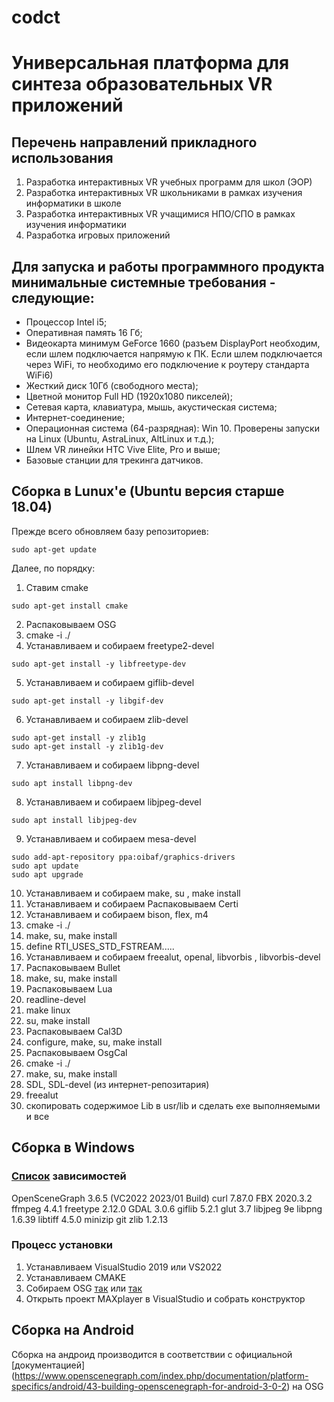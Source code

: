 # codct
# Универсальная платформа для синтеза образовательных VR приложений

## Перечень направлений прикладного использования
1. Разработка интерактивных  VR учебных программ для школ (ЭОР)
2. Разработка интерактивных  VR школьниками в рамках изучения информатики в школе
3. Разработка интерактивных  VR учащимися НПО/СПО в рамках изучения информатики
4. Разработка игровых приложений

## Для запуска и работы программного продукта минимальные системные требования - следующие:
+ Процессор Intel i5;
+ Оперативная память 16 Гб;
+ Видеокарта минимум GeForce 1660 (разъем DisplayPort необходим, если шлем подключается напрямую к ПК. Если шлем подключается через WiFi, то необходимо его подключение к роутеру стандарта WiFi6)
+ Жесткий диск 10Гб (свободного места);
+ Цветной монитор Full HD (1920x1080 пикселей);
+ Сетевая карта, клавиатура, мышь, акустическая система;
+ Интернет-соединение;
+ Операционная система (64-разрядная): Win 10. Проверены запуски на Linux (Ubuntu, AstraLinux, AltLinux и т.д.);
+ Шлем VR линейки HTC Vive Elite, Pro и выше;
+ Базовые станции для трекинга датчиков.

## Сборка в Lunux'е (Ubuntu версия старше 18.04)
Прежде всего обновляем базу репозиториев:
```
sudo apt-get update
```
Далее, по порядку:
1. Ставим cmake
```
sudo apt-get install cmake
```
2. Распаковываем OSG
3. cmake -i ./    
4. Устанавливаем и собираем freetype2-devel
```
sudo apt-get install -y libfreetype-dev
```
5. Устанавливаем и собираем giflib-devel
```
sudo apt-get install -y libgif-dev
```
6. Устанавливаем и собираем zlib-devel
```
sudo apt-get install -y zlib1g
sudo apt-get install -y zlib1g-dev
```
7. Устанавливаем и собираем libpng-devel
```
sudo apt install libpng-dev
```
8. Устанавливаем и собираем libjpeg-devel
```
sudo apt install libjpeg-dev
```
9. Устанавливаем и собираем mesa-devel
```
sudo add-apt-repository ppa:oibaf/graphics-drivers
sudo apt update
sudo apt upgrade
```
10. Устанавливаем и собираем make, su , make install
11. Устанавливаем и собираем Распаковываем Certi
12. Устанавливаем и собираем bison, flex, m4
13. cmake -i ./
14. make, su, make install
15. define RTI_USES_STD_FSTREAM.....
16. Устанавливаем и собираем  freealut, openal, libvorbis , libvorbis-devel
17. Распаковываем Bullet
19. make, su, make install
20. Распаковываем Lua
21. readline-devel
22. make linux
23. su, make install
24. Распаковываем Cal3D
26. configure, make, su, make install
27. Распаковываем OsgCal
29. cmake -i ./
30. make, su, make install
31. SDL, SDL-devel (из интернет-репозитария)
32. freealut
33. скопировать содержимое Lib в usr/lib и сделать exe выполняемыми и все

## Сборка в Windows
### [Список](https://objexx.com/OpenSceneGraph.html) зависимостей
OpenSceneGraph 3.6.5 (VC2022 2023/01 Build)
curl 7.87.0
FBX 2020.3.2
ffmpeg 4.4.1
freetype 2.12.0
GDAL 3.0.6
giflib 5.2.1
glut 3.7
libjpeg 9e
libpng 1.6.39
libtiff 4.5.0
minizip git
zlib 1.2.13
### Процесс установки
1. Устанавливаем VisualStudio 2019 или VS2022
2. Устанавливаем CMAKE
3. Собираем OSG [так](https://habr.com/ru/articles/429816/) или [так](https://www.openscenegraph.com/index.php/documentation/platform-specifics/windows)
4. Открыть проект MAXplayer в VisualStudio и собрать конструктор
   
## Сборка на Android 
Сборка на андроид производится в соответствии с официальной [документацией]
(https://www.openscenegraph.com/index.php/documentation/platform-specifics/android/43-building-openscenegraph-for-android-3-0-2) на OSG